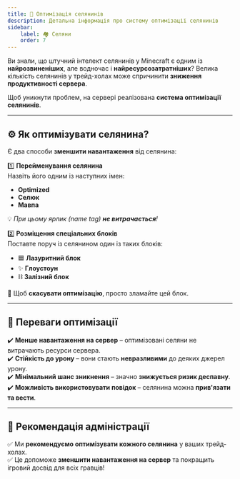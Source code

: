 ```yaml
---  
title: 🏡 Оптимізація селянинів 
description: Детальна інформація про систему оптимізації селянинів  
sidebar:  
    label: 🏘 Селяни  
    order: 7
---  
```


Ви знали, що штучний інтелект селянинів у Minecraft є одним із **найрозвиненіших**, але водночас і **найресурсозатратніших**? Велика кількість селянинів у трейд-холах може спричинити **зниження продуктивності сервера**.

Щоб уникнути проблем, на сервері реалізована **система оптимізації селянинів**.

---  

## ⚙️ Як оптимізувати селянина?

Є два способи **зменшити навантаження** від селянина:

1️⃣ **Перейменування селянина**  
Назвіть його одним із наступних імен:
- **Optimized**
- **Селюк**
- **Мавпа**

💡 *При цьому ярлик (name tag) **не витрачається**!*

2️⃣ **Розміщення спеціальних блоків**  
Поставте поруч із селянином один із таких блоків:
- 🟦 **Лазуритний блок**
- ✨ **Глоустоун**
- ⛓️ **Залізний блок**

🚨 Щоб **скасувати оптимізацію**, просто зламайте цей блок.

---  

## 🎯 Переваги оптимізації

✔️ **Менше навантаження на сервер** – оптимізовані селяни не витрачають ресурси сервера.  
✔️ **Стійкість до урону** – вони стають **невразливими** до деяких джерел урону.  
✔️ **Мінімальний шанс зникнення** – значно **знижується ризик деспавну**.  
✔️ **Можливість використовувати повідок** – селянина можна **прив'язати та вести**.

---  

## 📢 Рекомендація адміністрації

✅ Ми **рекомендуємо оптимізувати кожного селянина** у ваших трейд-холах.  
✅ Це допоможе **зменшити навантаження на сервер** та покращить ігровий досвід для всіх гравців!  
